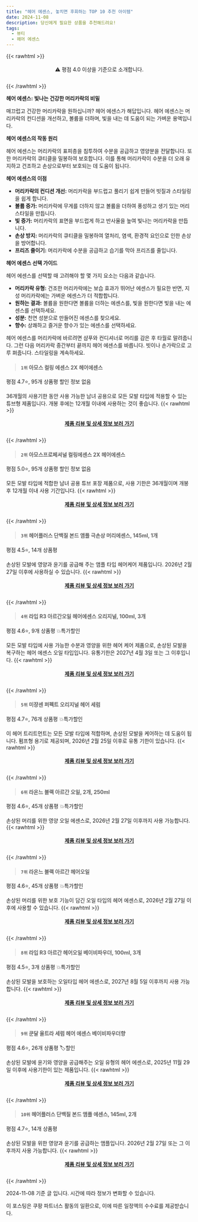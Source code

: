 ```yaml
---
title: "헤어 에센스, 놓치면 후회하는 TOP 10 추천 아이템"
date: 2024-11-08
description: 당신에게 필요한 상품을 추천해드려요!
tags:
  - 뷰티
  - 헤어 에센스
---
```

{{< rawhtml >}}<div class="toc" style="text-align: center; height: 50px; line-height: 2;">  <p>⚠️ 평점 4.0 이상을 기준으로 소개합니다.<br></p></div> {{< /rawhtml >}}

**헤어 에센스: 빛나는 건강한 머리카락의 비밀**

매끄럽고 건강한 머리카락을 원하십니까? 헤어 에센스가 해답입니다. 헤어 에센스는 머리카락의 컨디션을 개선하고, 볼륨을 더하며, 빛을 내는 데 도움이 되는 가벼운 용액입니다.

**헤어 에센스의 작동 원리**

헤어 에센스는 머리카락의 표피층을 침투하여 수분을 공급하고 영양분을 전달합니다. 또한 머리카락의 큐티클을 밀봉하여 보호합니다. 이를 통해 머리카락이 수분을 더 오래 유지하고 건조하고 손상으로부터 보호되는 데 도움이 됩니다.

**헤어 에센스의 이점**

* **머리카락의 컨디션 개선:** 머리카락을 부드럽고 풀리기 쉽게 만들어 빗질과 스타일링을 쉽게 합니다.
* **볼륨 증가:** 머리카락에 무게를 더하지 않고 볼륨을 더하여 풍성하고 생기 있는 머리 스타일을 만듭니다.
* **빛 증가:** 머리카락의 표면을 부드럽게 하고 반사율을 높여 빛나는 머리카락을 만듭니다.
* **손상 방지:** 머리카락의 큐티클을 밀봉하여 열처리, 염색, 환경적 요인으로 인한 손상을 방어합니다.
* **프리즈 줄이기:** 머리카락에 수분을 공급하고 습기를 막아 프리즈를 줄입니다.

**헤어 에센스 선택 가이드**

헤어 에센스를 선택할 때 고려해야 할 몇 가지 요소는 다음과 같습니다.

* **머리카락 유형:** 건조한 머리카락에는 보습 효과가 뛰어난 에센스가 필요한 반면, 지성 머리카락에는 가벼운 에센스가 더 적합합니다.
* **원하는 결과:** 볼륨을 원한다면 볼륨을 더하는 에센스를, 빛을 원한다면 빛을 내는 에센스를 선택하세요.
* **성분:** 천연 성분으로 만들어진 에센스를 찾으세요.
* **향수:** 상쾌하고 즐거운 향수가 있는 에센스를 선택하세요.

헤어 에센스를 머리카락에 바르려면 샴푸와 컨디셔너로 머리를 감은 후 타월로 말려줍니다. 그런 다음 머리카락 중간부터 끝까지 헤어 에센스를 바릅니다. 빗이나 손가락으로 고루 펴줍니다. 스타일링을 계속하세요.


>#### `1위` 아모스 컬링 에센스 2X 헤어에센스
평점 4.7⭐, 95개 상품평 할인 정보 없음

36개월의 사용기한 동안 사용 가능한 남녀 공용으로 모든 모발 타입에 적용할 수 있는 튜브형 제품입니다. 개봉 후에는 12개월 이내에 사용하는 것이 좋습니다.
{{< rawhtml >}}<div class="toc" style="text-align: center; height: 50px; line-height: 2;"><p><b><a href="https://link.coupang.com/re/AFFSDP?lptag=AF5033054&pageKey=158853778&itemId=521319296&vendorItemId=88207952401&traceid=V0-153-765e9d80bdb3e5b0&requestid=20241108131539257176823537&token=31850C%7CMIXED">제품 리뷰 및 상세 정보 보러 가기</a></b><br></p> </div>{{< /rawhtml >}}

>#### `2위` 아모스프로페셔널 컬링에센스 2X 헤어에센스
평점 5.0⭐, 95개 상품평 할인 정보 없음

모든 모발 타입에 적합한 남녀 공용 튜브 포장 제품으로, 사용 기한은 36개월이며 개봉 후 12개월 이내 사용 기간입니다.
{{< rawhtml >}}<div class="toc" style="text-align: center; height: 50px; line-height: 2;"><p><b><a href="https://link.coupang.com/re/AFFSDP?lptag=AF5033054&pageKey=158853778&itemId=19535618248&vendorItemId=88207952416&traceid=V0-153-765e9d80bdb3e5b0&requestid=20241108131539257176823537&token=31850C%7CMIXED">제품 리뷰 및 상세 정보 보러 가기</a></b><br></p> </div>{{< /rawhtml >}}

>#### `3위` 헤어플러스 단백질 본드 앰플 극손상 머리에센스, 145ml, 1개
평점 4.5⭐, 14개 상품평 

손상된 모발에 영양과 윤기를 공급해 주는 앰플 타입 헤어케어 제품입니다. 2026년 2월 27일 이후에 사용하실 수 있습니다.
{{< rawhtml >}}<div class="toc" style="text-align: center; height: 50px; line-height: 2;"><p><b><a href="https://link.coupang.com/re/AFFSDP?lptag=AF5033054&pageKey=8239472865&itemId=583419338&vendorItemId=4527927276&traceid=V0-153-29671868ab1160fe&clickBeacon=1ca5dd80-9d88-11ef-9f1b-8d6aadbb2574%7E3&requestid=20241108131539257176823537&token=31850C%7CMIXED">제품 리뷰 및 상세 정보 보러 가기</a></b><br></p> </div>{{< /rawhtml >}}

>#### `4위` 라입 R3 아르간오일 헤어에센스 오리지널, 100ml, 3개
평점 4.6⭐, 9개 상품평 💥특가할인

모든 모발 타입에 사용 가능한 수분과 영양을 위한 헤어 케어 제품으로, 손상된 모발을 복구하는 헤어 에센스 오일 타입입니다. 유통기한은 2027년 4월 3일 또는 그 이후입니다.
{{< rawhtml >}}<div class="toc" style="text-align: center; height: 50px; line-height: 2;"><p><b><a href="https://link.coupang.com/re/AFFSDP?lptag=AF5033054&pageKey=7099273244&itemId=17716385746&vendorItemId=84317139297&traceid=V0-153-f94465d73130553d&clickBeacon=1ca5dd80-9d88-11ef-9b57-e1723811add1%7E3&requestid=20241108131539257176823537&token=31850C%7CMIXED">제품 리뷰 및 상세 정보 보러 가기</a></b><br></p> </div>{{< /rawhtml >}}

>#### `5위` 미쟝센 퍼펙트 오리지널 헤어 세럼
평점 4.7⭐, 76개 상품평 💥특가할인

이 헤어 트리트먼트는 모든 모발 타입에 적합하며, 손상된 모발을 케어하는 데 도움이 됩니다. 펌프형 용기로 제공되며, 2026년 2월 25일 이후로 유통 기한이 있습니다.
{{< rawhtml >}}<div class="toc" style="text-align: center; height: 50px; line-height: 2;"><p><b><a href="https://link.coupang.com/re/AFFSDP?lptag=AF5033054&pageKey=7650005374&itemId=20352225420&vendorItemId=82798549277&traceid=V0-153-e2ee9b7f11887fc6&requestid=20241108131539257176823537&token=31850C%7CMIXED">제품 리뷰 및 상세 정보 보러 가기</a></b><br></p> </div>{{< /rawhtml >}}

>#### `6위` 라온느 블랙 아르간 오일, 2개, 250ml
평점 4.6⭐, 45개 상품평 💥특가할인

손상된 머리를 위한 영양 오일 에센스로, 2026년 2월 27일 이후까지 사용 가능합니다.
{{< rawhtml >}}<div class="toc" style="text-align: center; height: 50px; line-height: 2;"><p><b><a href="https://link.coupang.com/re/AFFSDP?lptag=AF5033054&pageKey=8234655566&itemId=20815241464&vendorItemId=3968619908&traceid=V0-153-3f694a1b9fec8af1&clickBeacon=1ca5dd80-9d88-11ef-83aa-aa3fd1bf6193%7E3&requestid=20241108131539257176823537&token=31850C%7CMIXED">제품 리뷰 및 상세 정보 보러 가기</a></b><br></p> </div>{{< /rawhtml >}}

>#### `7위` 라온느 블랙 아르간 헤어오일
평점 4.6⭐, 45개 상품평 💥특가할인

손상된 머리를 위한 보호 기능이 담긴 오일 타입의 헤어 에센스로, 2026년 2월 27일 이후에 사용할 수 있습니다.
{{< rawhtml >}}<div class="toc" style="text-align: center; height: 50px; line-height: 2;"><p><b><a href="https://link.coupang.com/re/AFFSDP?lptag=AF5033054&pageKey=8234655566&itemId=23703269127&vendorItemId=3031287626&traceid=V0-153-3f694a1b9fec8af1&requestid=20241108131539257176823537&token=31850C%7CMIXED">제품 리뷰 및 상세 정보 보러 가기</a></b><br></p> </div>{{< /rawhtml >}}

>#### `8위` 라입 R3 아르간 헤어오일 베이비파우더, 100ml, 3개
평점 4.5⭐, 3개 상품평 💥특가할인

 손상된 모발을 보호하는 오일타입 헤어 에센스로, 2027년 8월 5일 이후까지 사용 가능합니다.
{{< rawhtml >}}<div class="toc" style="text-align: center; height: 50px; line-height: 2;"><p><b><a href="https://link.coupang.com/re/AFFSDP?lptag=AF5033054&pageKey=7126394125&itemId=17855174400&vendorItemId=85018501493&traceid=V0-153-5bf809039b0353b0&clickBeacon=1ca5dd80-9d88-11ef-8c9d-1f728adf5169%7E3&requestid=20241108131539257176823537&token=31850C%7CMIXED">제품 리뷰 및 상세 정보 보러 가기</a></b><br></p> </div>{{< /rawhtml >}}

>#### `9위` 쿤달 울트라 세럼 헤어 에센스 베이비파우더향
평점 4.6⭐, 26개 상품평 🏷️할인

 손상된 모발에 윤기와 영양을 공급해주는 오일 유형의 헤어 에센스로, 2025년 11월 29일 이후에 사용기한이 있는 제품입니다.
{{< rawhtml >}}<div class="toc" style="text-align: center; height: 50px; line-height: 2;"><p><b><a href="https://link.coupang.com/re/AFFSDP?lptag=AF5033054&pageKey=14980916&itemId=549638945&vendorItemId=5136911596&traceid=V0-153-7acb5caf91137ee2&requestid=20241108131539257176823537&token=31850C%7CMIXED">제품 리뷰 및 상세 정보 보러 가기</a></b><br></p> </div>{{< /rawhtml >}}

>#### `10위` 헤어플러스 단백질 본드 앰플 에센스, 145ml, 2개
평점 4.7⭐, 14개 상품평 

손상된 모발을 위한 영양과 윤기를 공급하는 앰플입니다. 2026년 2월 27일 또는 그 이후까지 사용 가능합니다.
{{< rawhtml >}}<div class="toc" style="text-align: center; height: 50px; line-height: 2;"><p><b><a href="https://link.coupang.com/re/AFFSDP?lptag=AF5033054&pageKey=8239472865&itemId=18729062541&vendorItemId=90738501471&traceid=V0-153-29671868ab1160fe&clickBeacon=1ca60490-9d88-11ef-be3b-e7e3e6491566%7E3&requestid=20241108131539257176823537&token=31850C%7CMIXED">제품 리뷰 및 상세 정보 보러 가기</a></b><br></p> </div>{{< /rawhtml >}}


2024-11-08 기준 글 입니다.
시간에 따라 정보가 변화할 수 있습니다.

이 포스팅은 쿠팡 파트너스 활동의 일환으로, 이에 따른 일정액의 수수료를 제공받습니다.